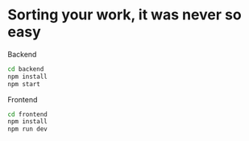 # Sorting your work, it was never so easy

Backend

``` bash
cd backend
npm install
npm start
```

Frontend

``` bash
cd frontend
npm install
npm run dev
```